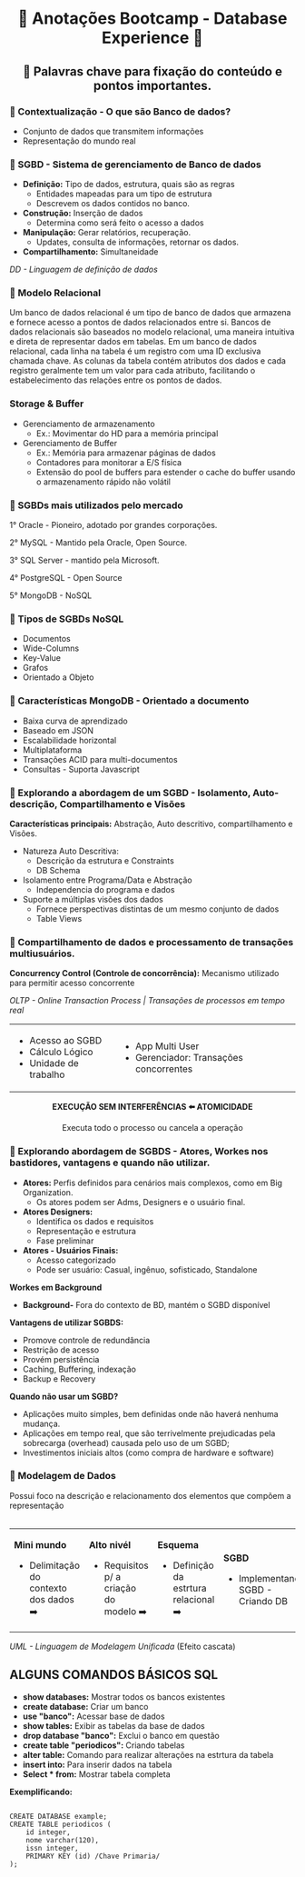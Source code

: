 <div align="center">

# 📄 Anotações Bootcamp - Database Experience 🎲
## 🔑 Palavras chave para fixação do conteúdo e pontos importantes. 

</div>

### 📌 Contextualização - O que são Banco de dados? 

- Conjunto de dados que transmitem informações
- Representação do mundo real 

### 📌 SGBD -  Sistema de gerenciamento de Banco de dados 

- **Definição:** Tipo de dados, estrutura, quais são as regras
  - Entidades mapeadas para um tipo de estrutura 
  - Descrevem os dados contidos no banco. 
- **Construção:** Inserção de dados 
  - Determina como será feito o acesso a dados 
- **Manipulação:** Gerar relatórios, recuperação.
  - Updates,  consulta de informações, retornar os dados. 
- **Compartilhamento:** Simultaneidade 

*DD - Linguagem de definição de dados*

### 📌 Modelo Relacional 

Um banco de dados relacional é um tipo de banco de dados que armazena e fornece acesso a pontos de dados relacionados entre si. Bancos de dados relacionais são baseados no modelo relacional, uma maneira intuitiva e direta de representar dados em tabelas. Em um banco de dados relacional, cada linha na tabela é um registro com uma ID exclusiva chamada chave. As colunas da tabela contém atributos dos dados e cada registro geralmente tem um valor para cada atributo, facilitando o estabelecimento das relações entre os pontos de dados.

### Storage & Buffer 

- Gerenciamento de armazenamento 
  - Ex.: Movimentar do HD para a memória principal 
- Gerenciamento de Buffer 
  - Ex.: Memória para armazenar páginas de dados
  - Contadores para monitorar a E/S física
  - Extensão do pool de buffers para estender o cache do buffer usando o armazenamento rápido não volátil
  
### 📌 SGBDs mais utilizados pelo mercado 
<p> 1° Oracle - Pioneiro, adotado por grandes corporações. <p/> 
<p> 2° MySQL - Mantido pela Oracle, Open Source. <p/> 
<p> 3° SQL Server - mantido pela Microsoft. <p/>  
<p> 4° PostgreSQL - Open Source <p/>
<p> 5° MongoDB - NoSQL<p/>

### 📌 Tipos de SGBDs NoSQL

- Documentos 
- Wide-Columns 
- Key-Value
- Grafos 
- Orientado a Objeto 

### 📌 Características MongoDB - Orientado a documento 

- Baixa curva de aprendizado
- Baseado em JSON 
- Escalabilidade horizontal 
- Multiplataforma 
- Transações ACID para multi-documentos 
- Consultas - Suporta Javascript 

### 📌 Explorando a abordagem de um SGBD - Isolamento, Auto-descrição, Compartilhamento e Visões 

**Características principais:** Abstração, Auto descritivo, compartilhamento e Visões.
- Natureza Auto Descritiva: 
  - Descrição da estrutura e Constraints 
  - DB Schema
- Isolamento entre Programa/Data e Abstração 
  - Independencia do programa e dados 
- Suporte a múltiplas visões dos dados
  - Fornece perspectivas distintas de um mesmo conjunto de dados 
  - Table Views 
  
### 📌 Compartilhamento de dados e processamento de transações multiusuários. 

**Concurrency Control (Controle de concorrência):** Mecanismo utilizado para permitir acesso concorrente 

*OLTP - Online Transaction Process | Transações de processos em tempo real*

<table>
 <tr> 
   <td>
   
   - Acesso ao SGBD  
   - Cálculo Lógico 
   - Unidade de trabalho 
   
   </td>
   
   <td>
   
   - App Multi User 
   - Gerenciador: Transações concorrentes 
   
   </td>
 </tr>
<table>

 <div align="center">
 
 **EXECUÇÃO SEM INTERFERÊNCIAS ⬅️ ATOMICIDADE**
 
 Executa todo o processo ou cancela a operação 
 </div> 

### 📌 Explorando abordagem de SGBDS - Atores, Workes nos bastidores, vantagens e quando não utilizar.

- **Atores:** Perfis definidos para cenários mais complexos, como em Big Organization.
  - Os atores podem ser Adms, Designers e o usuário final. 
- **Atores Designers:** 
  - Identifica os dados e requisitos 
  - Representação e estrutura 
  - Fase preliminar 
- **Atores - Usuários Finais:**   
  - Acesso categorizado 
  - Pode ser usuário: Casual, ingênuo, sofisticado, Standalone 

**Workes em Background**

- **Background-** Fora do contexto de BD, mantém o SGBD disponível 

**Vantagens de utilizar SGBDS:**
- Promove controle de redundância 
- Restrição de acesso 
- Provém persistência 
- Caching, Buffering, indexação 
- Backup e Recovery 

**Quando não usar um SGBD?**

- Aplicações muito simples, bem definidas onde não haverá nenhuma mudança.
- Aplicações em tempo real, que são terrivelmente prejudicadas pela sobrecarga (overhead) causada pelo uso de um SGBD;
- Investimentos iniciais altos (como compra de hardware e software)

### 📌 Modelagem de Dados 

Possui foco na descrição e relacionamento dos elementos que compõem a representação 


<table>
 <tr> 
 
   <td> 
   
   **Mini mundo**
   
   - Delimitação do contexto dos dados 
   ➡️</td>
  
   <td>
   
   **Alto nivél**
   
   - Requisitos p/ a criação do modelo 
   ➡️</td>
   
   <td>
   
   **Esquema**
   
   - Definição da estrtura relacional 
   ➡️</td>
   
   <td>
   
   **SGBD**
   
   - Implementando SGBD - Criando DB</td>
   
 </tr>
</table> 

*UML - Linguagem de Modelagem Unificada* (Efeito cascata)

## ALGUNS COMANDOS BÁSICOS SQL

- **show databases:** Mostrar todos os bancos existentes
- **create database:** Criar um banco
- **use "banco":** Acessar base de dados
- **show tables:** Exibir as tabelas da base de dados 
- **drop database "banco":** Exclui o banco em questão 
- **create table "periodicos":** Criando tabelas 
- **alter table:** Comando para realizar alterações na estrtura da tabela
- **insert into:** Para inserir dados na tabela 
- **Select * from:** Mostrar tabela completa 

**Exemplificando:**

```

CREATE DATABASE example;
CREATE TABLE periodicos (
    id integer,
    nome varchar(120),
    issn integer,
    PRIMARY KEY (id) /Chave Primaria/
);

```



